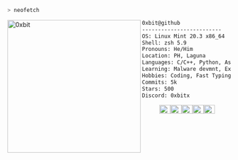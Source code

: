 ```zsh
> neofetch
```

<img align="left" src="https://media3.giphy.com/media/v1.Y2lkPTc5MGI3NjExb3A2MWRzZm04aWMxcjYzaXoyN2d2MXNjOXR3bHYxaG4yYXVjZ2ExbCZlcD12MV9pbnRlcm5hbF9naWZfYnlfaWQmY3Q9Zw/l3V0JxMKeSCfFBJCg/giphy.webp" alt="0xbit" width="300" /> 

```txt
0xbit@github
-------------------------
OS: Linux Mint 20.3 x86_64
Shell: zsh 5.9
Pronouns: He/Him
Location: PH, Laguna
Languages: C/C++, Python, Asm x86-64, Javascript, Html/css, Bash/Powershell
Learning: Malware devmnt, Exploit devmnt, Code Obfuscation, Hardware Prototyping
Hobbies: Coding, Fast Typing, Reading
Commits: 5k
Stars: 500
Discord: 0xbitx
```
<p align="left">
  &nbsp; &nbsp; &nbsp; &nbsp; &nbsp;
  <img alt="#474342" src="https://via.placeholder.com/15/474342/000000?text=+" width="25" height="20" /><img alt="#fbedf6" src="https://via.placeholder.com/15/fbedf6/000000?text=+" width="25" height="20" /><img alt="#c9594d" src="https://via.placeholder.com/15/c9594d/000000?text=+" width="25" height="20" /><img alt="#f8b9b2" src="https://via.placeholder.com/15/f8b9b2/000000?text=+" width="25" height="20" /><img alt="#ae9c9d" src="https://via.placeholder.com/15/ae9c9d/000000?text=+" width="25" height="20" />
</p>
